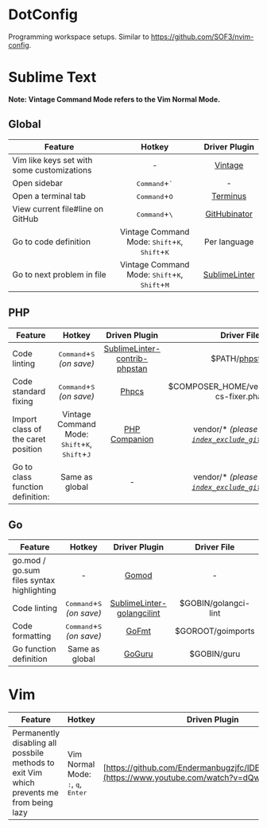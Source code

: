 # DotConfig

Programming workspace setups. Similar to https://github.com/SOF3/nvim-config.

# Sublime Text

**Note: Vintage Command Mode refers to the Vim Normal Mode.**

## Global

| Feature                                    |                                       Hotkey                                       |                      Driver Plugin                       |
| ------------------------------------------ | :--------------------------------------------------------------------------------: | :------------------------------------------------------: |
| Vim like keys set with some customizations |                                         -                                          |     [Vintage](https://github.com/sublimehq/Vintage)      |
| Open sidebar                               |                          <kbd>Command</kbd>+<kbd>`</kbd>                           |                            -                             | - [x] Open sidebar: |
| Open a terminal tab                        |                          <kbd>Command</kbd>+<kbd>O</kbd>                           | [Terminus](https://packagecontrol.io/packages/Terminus)  |
| View current file#line on GitHub        |                          <kbd>Command</kbd>+<kbd>\\</kbd>                          | [GitHubinator](https://github.com/ehamiter/GitHubinator) |
| Go to code definition                      | Vintage Command Mode: <kbd>Shift</kbd>+<kbd>K</kbd>, <kbd>Shift</kbd>+<kbd>K</kbd> |                       Per language                       |
| Go to next problem in file                 | Vintage Command Mode: <kbd>Shift</kbd>+<kbd>K</kbd>, <kbd>Shift</kbd>+<kbd>M</kbd> |        [SublimeLinter](http://sublimelinter.com/)        |

## PHP

| Feature                            |                                       Hotkey                                       |                                        Driven Plugin                                         |                                                                                  Driver File                                                                                   |
| ---------------------------------- | :--------------------------------------------------------------------------------: | :------------------------------------------------------------------------------------------: | :----------------------------------------------------------------------------------------------------------------------------------------------------------------------------: |
| Code linting                       |                    <kbd>Command</kbd>+<kbd>S</kbd> _(on save)_                     | [SublimeLinter-contrib-phpstan](https://github.com/Rockstar04/SublimeLinter-contrib-phpstan) |                                $PATH/[phpstan](https://github.com/Endermanbugzjfc/DotConfig/blob/master/sublime-text/Packages/User/phpstan.sh)                                 |
| Code standard fixing               |                    <kbd>Command</kbd>+<kbd>S</kbd> _(on save)_                     |                    [Phpcs](https://github.com/benmatselby/sublime-phpcs)                     |                                                                  $COMPOSER_HOME/vendor/bin/php-cs-fixer.phar                                                                   |
| Import class of the caret position | Vintage Command Mode: <kbd>Shift</kbd>+<kbd>K</kbd>, <kbd>Shift</kbd>+<kbd>J</kbd> |               [PHP Companion](https://github.com/erichard/SublimePHPCompanion)               | vendor/\* _(please disable [`index_exclude_gitignore`](https://github.com/Endermanbugzjfc/DotConfig/blob/master/sublime-text/Packages/User/Preferences.sublime-settings#L25))_ |
| Go to class function definition:   |                                   Same as global                                   |                                              -                                               | vendor/\* _(please disable [`index_exclude_gitignore`](https://github.com/Endermanbugzjfc/DotConfig/blob/master/sublime-text/Packages/User/Preferences.sublime-settings#L25))_ |

## Go

| Feature                                   |                   Hotkey                    |                                       Driver Plugin                                       |     Driver File      |
| ----------------------------------------- | :-----------------------------------------: | :---------------------------------------------------------------------------------------: | :------------------: |
| go.mod / go.sum files syntax highlighting |                      -                      |                    [Gomod](https://github.com/mitranim/sublime-gomod)                     |          -           |
| Code linting                              | <kbd>Command</kbd>+<kbd>S</kbd> _(on save)_ | [SublimeLinter-golangcilint](https://github.com/SublimeLinter/SublimeLinter-golangcilint) | $GOBIN/golangci-lint |
| Code formatting                           | <kbd>Command</kbd>+<kbd>S</kbd> _(on save)_ |                     [GoFmt](https://github.com/noonat/sublime-gofmt)                      |  $GOROOT/goimports   |
| Go function definition                    |               Same as global                |                        [GoGuru](http://alvarolm.github.io/GoGuru)                         |     $GOBIN/guru      |
# Vim
| Feature                                    |                                       Hotkey                                       |                      Driven Plugin                       |
| --------- | -------- | ------- |
| Permanently disabling all possbile methods to exit Vim which prevents me from being lazy | Vim Normal Mode: <kbd>:</kbd>, <kbd>q</kbd>, <kbd>Enter</kbd> | [https://github.com/Endermanbugzjfc/IDESleeperUltimate](https://www.youtube.com/watch?v=dQw4w9WgXcQ) |
